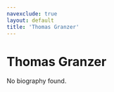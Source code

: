 ```yaml
---
navexclude: true
layout: default
title: 'Thomas Granzer'
---
```


# Thomas Granzer

No biography found.